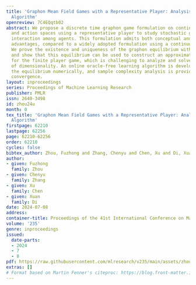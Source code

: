 ```yaml
---
title: 'Graphon Mean Field Games with a Representative Player: Analysis and Learning
  Algorithm'
openreview: 7C4EQqtb02
abstract: We propose a discrete time graphon game formulation on continuous state
  and action spaces using a representative player to study stochastic games with heterogeneous
  interaction among agents. This formulation admits both conceptual and mathematical
  advantages, compared to a widely adopted formulation using a continuum of players.
  We prove the existence and uniqueness of the graphon equilibrium with mild assumptions,
  and show that this equilibrium can be used to construct an approximate solution
  for the finite player game, which is challenging to analyze and solve due to curse
  of dimensionality. An online oracle-free learning algorithm is developed to solve
  the equilibrium numerically, and sample complexity analysis is provided for its
  convergence.
layout: inproceedings
series: Proceedings of Machine Learning Research
publisher: PMLR
issn: 2640-3498
id: zhou24u
month: 0
tex_title: 'Graphon Mean Field Games with a Representative Player: Analysis and Learning
  Algorithm'
firstpage: 62210
lastpage: 62256
page: 62210-62256
order: 62210
cycles: false
bibtex_author: Zhou, Fuzhong and Zhang, Chenyu and Chen, Xu and Di, Xuan
author:
- given: Fuzhong
  family: Zhou
- given: Chenyu
  family: Zhang
- given: Xu
  family: Chen
- given: Xuan
  family: Di
date: 2024-07-08
address:
container-title: Proceedings of the 41st International Conference on Machine Learning
volume: '235'
genre: inproceedings
issued:
  date-parts:
  - 2024
  - 7
  - 8
pdf: https://raw.githubusercontent.com/mlresearch/v235/main/assets/zhou24u/zhou24u.pdf
extras: []
# Format based on Martin Fenner's citeproc: https://blog.front-matter.io/posts/citeproc-yaml-for-bibliographies/
---
```

